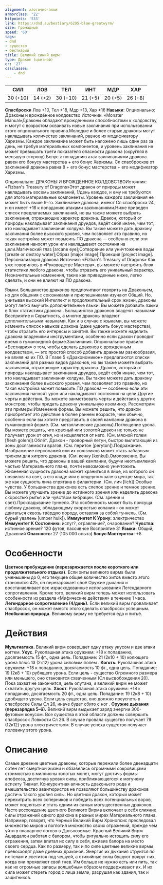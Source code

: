 ```yaml
---
alignment: хаотично-злой
armorclass: '22'
hitpoints: '533'
link: https://dnd.su/bestiary/6295-blue-greatwyrm/
size: Громадный
speed: '60'
tags:
- dnd
- существо
- бестиарий
title: Великий синий вирм
type: Дракон (цветной)
cr: '27'
cssclasses:
    - dnd
---
```



| СИЛ | ЛОВ | ТЕЛ | ИНТ | МДР | ХАР |
|---|---|---|---|---|---|
| 30 (+10) | 14 (+2) | 30 (+10) | 21 (+5) | 20 (+5) | 26 (+8) |
**Спасброски** Лов +10, Тел +18, Мдр +13, Хар +16
**Навыки:** Опционально: Драконы и врождённое колдовство
Источник: «Monster Manual»Драконы обладают врождёнными способностями к колдовству, и могут с возрастом осваивать новые заклинания при использовании этого опционального правила.Молодые и более старые драконы могут накладывать количество заклинаний, равное их модификатору Харизмы. Каждое заклинание может быть наложено лишь один раз за день, не требуя материальных компонентов, и уровень заклинания не может превышать трети показателя опасности дракона (округляя в меньшую сторону).Бонус к попаданию атак заклинаниями дракона равен его бонусу мастерства + его бонус Харизмы. Сл спасбросков от заклинаний дракона равна 8 + его бонус мастерства + его модификатор Харизмы.

Опционально: ДРАКОНЫ И ВРОЖДЁННОЕ КОЛДОВСТВОИсточник: «Fizban's Treasury of Dragons»Этот дракон от природы может накладывать восемь заклинаний, 1/день каждое, и ему не требуются для этого материальные компоненты. Уровень каждого заклинания не может быть выше 9-го. Заклинание дракона, имеют Сл спасброска 24, и он имеет +16 к попаданию атаками заклинаниями.Ниже приведен список предлагаемых заклинаний, но вы также можете выбрать заклинания, отражающие характер дракона. Дракон, который от природы накладывает заклинания друидов, ведёт себя иначе, чем тот, кто накладывает заклинания колдуна. Вы также можете дать дракону заклинания более высокого уровня, чем позволяет это правило, но такая настройка может повысить ПО дракона — особенно если эти заклинания наносят урон или накладывают состояния на цели.Магический глаз [arcane eye];Сотворение или уничтожение воды [create or destroy water];Образ [major image];Проекция [project image].
Персонализация дракона
Источник: «Fizban's Treasury of Dragons»
Как уже говорилось в «Руководстве Мастера», вы можете настроить блок статистики любого дракона, чтобы отразить его уникальный характер. Незначительные изменения, такие как приведенные ниже, легко сделать, и они не влияют на ПО дракона.

Языки. Большинство драконов предпочитают говорить на Драконьем, но для общения с союзниками и приспешниками изучают Общий. Но, учитывая высокий Интеллект и продолжительный срок жизни, драконы могут легко выучить дополнительные языки. Вы можете добавить языки в блок статистики дракона.. Большинство драконов владеют навыками Восприятие и Скрытность, а многие драконы владеют дополнительными навыками. Как и в случае с языками, вы можете изменить список навыков дракона (даже удвоить бонус мастерства), чтобы отразить его интересы и занятия. Вы также можете наделить дракона владениями инструментами, особенно если дракон проводит время в гуманоидной форме.Заклинания. Опциональное правило «Бестиария» о том, чтобы сделать драконов с врожденным колдовством, — это простой способ добавить драконам разнообразия, не влияя на их ПО. В Главе 5 «Дракономикон» предлагаются списки заклинаний для разных видов драконов, но вы также можете выбрать заклинания, отражающие характер дракона. Дракон, который от природы накладывает заклинания друидов, ведёт себя иначе, чем тот, кто накладывает заклинания колдуна. Вы также можете дать дракону заклинания более высокого уровня, чем позволяет это правило, но такая настройка может повысить ПО дракона — особенно если эти заклинания наносят урон или накладывают состояния на цели.Другие черты и действия. Вы можете заимствовать черты и действия у других монстров, чтобы придать дракону уникальную изюминку. Рассмотрим эти примеры:Изменение формы. Вы можете решить, что дракон приобретает это действие в более раннем возрасте, чем обычно, особенно если вы хотите представить в своей кампании дракона в гуманоидной форме. (См. металлические драконы).Поглощение урона. Вы можете решить, что красный или золотой дракон не только не получает урон от огня, но и исцеляется от него. (См. мясной голем [flesh golem]).Облёт. Дракон - проворный летун, быстро вылетающий из зоны досягаемости врагов. (См. перитон [peryton]).Подражание. Изображение персонажей или их союзников может стать забавным трюком для хитрого дракона. (См. кенку [kenku]).Омоложение. Вы можете решить, что драконы в вашей кампании, будучи неотъемлемой частью Материального плана, почти невозможно уничтожить. Жизненная сущность дракона может храниться в яйце, из которого он появился на свет, в его кладе или в пещерном зале в центре мира, так же как сущность лича спрятана в филактерии. (См. лич [lich]).Особые чувства. У большинства драконов есть слепое зрение и темное зрение. Вы можете улучшить зрение до истинного зрения или наделить дракона скоростью рытья или чувством вибрации. (См. зрение и свет).Прокладывание туннеля.  Эта особенность может быть присуща любому дракону, обладающему скоростью копания - он может двигаться сквозь твёрдую породу, оставляя за собой туннель. (См. бурый увалень [umber hulk]).
**Иммунитет К Урону:** электричество
**Иммунитет К Состоянию:** испуг?, отравление?, очарование?
**Чувства:** истинное зрение? 120 футов, пассивное Восприятие 31
**Языки:** Общий, Драконий
**Опасность:** 27 (105 000 опыта)
**Бонус Мастерства:** +8


# Особенности
**Цветное пробуждение (перезаряжается после короткого или продолжительного отдыха).** Если хиты великого вирма были уменьшены до 0, его текущее общее количество хитов вместо этого становится 425, он перезаряжает своё Оружие дыхания и восстанавливает все израсходованные использования Легендарного сопротивления. Кроме того, великий вирм теперь может использовать особенности из раздела «Мифические действия» в течение 1 часа.
**Легендарное сопротивление (4/день).** Если великий вирм проваливает спасбросок, он может вместо этого сделать спасбросок успешным.
**Необычная природа.** Великому вирму не требуется еда и питьё.


# Действия
**Мультиатака.** Великий вирм совершает одну атаку укусом и две атаки когтем.
**Укус.** Рукопашная атака оружием: +18 к попаданию, досягаемость 15 фт., одна цель. Попадание: 21 (2к10 + 10) колющего урона плюс 13 (2к12) урона силовым полем .
**Коготь.** Рукопашная атака оружием: +18 к попаданию, досягаемость 10 фт., одна цель. Попадание: 19 (2к8 + 10) рубящего урона. Если цель - существо Огромного размера или меньшего, оно становится схваченным (Сл высвобождения 20). Пока захват не закончится, цель опутана, и великий вирм не может схватить другую цель.
**Хвост.** Рукопашная атака оружием: +18 к попаданию, досягаемость 20 фт., одна цель. Попадание: 19 (2к8 + 10) дробящего урона. Если цель существо, оно должно преуспеть в спасброске Силы Сл 26, иначе будет сбито с ног .
**Оружие дыхания (перезарядка 5–6).** Великий вирм выдыхает заряд энергии 300-футовым конусом. Все существа в этой области должны совершить спасбросок Ловкости Сл 26. В случае провала существо получает 78 (12к12) урона электричеством. В случае успеха существо получает половину этого урона.


# Описание
Самые древние цветные драконы, которые пережили более двенадцати сотен лет смертной жизни и обзавелись огромными сокровищами стоимостью в миллионы золотых монет, могут достичь формы апофеоза, достигнув уровня силы, приближающегося к могучему аспекту Тиамат. Конкурентная алчность драконьего рода и вмешательство авантюристов не позволяют большинству драконов достичь такого уровня силы. Но цветной дракон, который может перехитрить всех соперников и победить всех потенциальных воров, может подняться и стать одним из самых могущественных драконов. Часто восхождение цветного Великого Вирма включает в себя слияние силы отражений одного дракона в разных мирах Материального плана. Например, говорят, что Черный Великий Вирм Хронопсис преследовал множество миров и поглотил множество своих отражений, прежде чем уйти в планарное логово в Дальноземье. Красный Великий Вирм Ашардалон работал с балором, чтобы ритуально истощить силу его отражения, затем впитал их силу в себя, вживив балора на место своего сердца. Как по размеру, так и по силе цветные великие вирмы превосходят даже древних драконов. Энергия их дыхания струится по их телам и светится под чешуей, а стихийные силы бушуют вокруг них, когда они проявляют свой гнев. Им больше не нужно есть или пить, так как их огромные запасы волшебным образом поддерживают их. И их сила может стереть город с лица земли, разрушая как здания, так и защитников.
